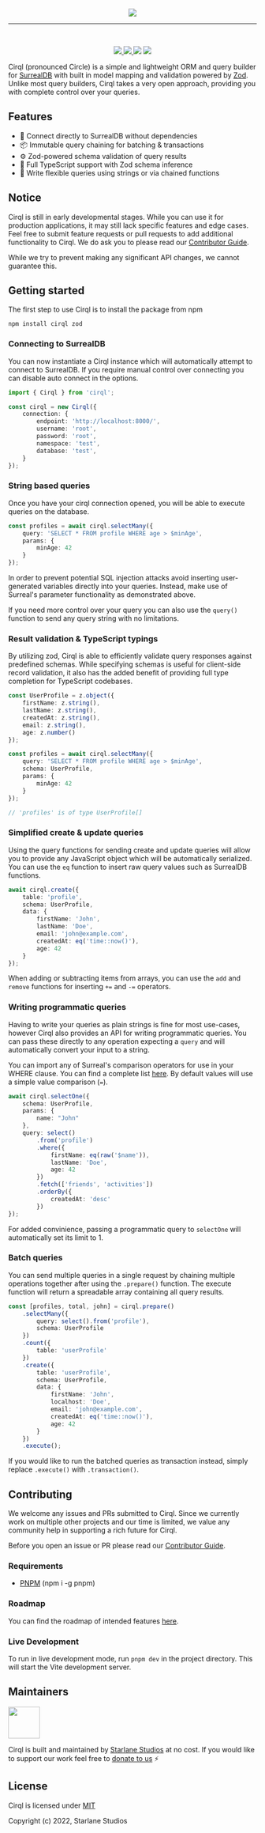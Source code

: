 <br>

<div align="center">
	<img src=".github/branding/logo.png">
</div>

<hr />

<br>

<p align="center">
  <a href="https://github.com/StarlaneStudios/cirql/blob/master/LICENSE">
    <img src="https://img.shields.io/github/license/StarlaneStudios/cirql"> 
  </a>
  <a href="https://discord.gg/exaQDX2">
      <img src="https://img.shields.io/discord/414532188722298881">
  </a>
  <img src="https://img.shields.io/bundlephobia/min/cirql">
  <img src="https://img.shields.io/github/contributors/StarlaneStudios/cirql">
</p>

Cirql (pronounced Circle) is a simple and lightweight ORM and query builder for [SurrealDB](https://surrealdb.com/) with built in model mapping and validation powered by [Zod](https://github.com/colinhacks/zod). Unlike most query builders, Cirql takes a very open approach, providing you with complete control over your queries.

## Features
- 🔗 Connect directly to SurrealDB without dependencies
- 📦 Immutable query chaining for batching & transactions
- ⚙️ Zod-powered schema validation of query results
- 📝 Full TypeScript support with Zod schema inference
- 💎 Write flexible queries using strings or via chained functions

## Notice
Cirql is still in early developmental stages. While you can use it for production applications, it may still lack specific features and edge cases. Feel free to submit feature requests or pull requests to add additional functionality to Cirql. We do ask you to please read our [Contributor Guide](CONTRIBUTING.md).

While we try to prevent making any significant API changes, we cannot guarantee this.

## Getting started
The first step to use Cirql is to install the package from npm
```
npm install cirql zod
```

### Connecting to SurrealDB
You can now instantiate a Cirql instance which will automatically attempt to connect to SurrealDB. If you require manual control over connecting you can disable auto connect in the options.

```ts
import { Cirql } from 'cirql';

const cirql = new Cirql({
    connection: {
        endpoint: 'http://localhost:8000/',
        username: 'root',
        password: 'root',
        namespace: 'test',
        database: 'test',
    }
});
```

### String based queries
Once you have your cirql connection opened, you will be able to execute queries on the database. 

```ts
const profiles = await cirql.selectMany({ 
    query: 'SELECT * FROM profile WHERE age > $minAge',
    params: {
        minAge: 42
    }
});
```

In order to prevent potential SQL injection attacks avoid inserting user-generated variables directly into your queries. Instead, make use of Surreal's parameter functionality as demonstrated above.

If you need more control over your query you can also use the `query()` function to send any query string with no limitations.

### Result validation & TypeScript typings
By utilizing zod, Cirql is able to efficiently validate query responses against predefined schemas. While specifying schemas is useful for client-side record validation, it also has the added benefit of providing full type completion for TypeScript codebases. 

```ts
const UserProfile = z.object({
    firstName: z.string(),
    lastName: z.string(),
    createdAt: z.string(),
    email: z.string(),
    age: z.number()
});

const profiles = await cirql.selectMany({ 
    query: 'SELECT * FROM profile WHERE age > $minAge',
    schema: UserProfile,
    params: {
        minAge: 42
    }
});

// 'profiles' is of type UserProfile[]
```

### Simplified create & update queries
Using the query functions for sending create and update queries will allow you to provide any JavaScript object which will be automatically serialized. You can use the `eq` function to insert raw query values such as SurrealDB functions.

```ts
await cirql.create({
    table: 'profile',
    schema: UserProfile,
    data: {
        firstName: 'John',
        lastName: 'Doe',
        email: 'john@example.com',
        createdAt: eq('time::now()'),
        age: 42
    }
});
```

When adding or subtracting items from arrays, you can use the `add` and `remove` functions for inserting `+=` and `-=` operators.

### Writing programmatic queries
Having to write your queries as plain strings is fine for most use-cases, however Cirql also provides an API for writing programmatic queries. You can pass these directly to any operation expecting a `query` and will automatically convert your input to a string.

You can import any of Surreal's comparison operators for use in your WHERE clause. You can find a complete list [here](https://github.com/StarlaneStudios/cirql/blob/main/lib/operators.ts). By default values will use a simple value comparison (`=`).

```ts
await cirql.selectOne({
    schema: UserProfile,
    params: {
        name: "John"
    },
    query: select()
        .from('profile')
        .where({
            firstName: eq(raw('$name')),
            lastName: 'Doe',
            age: 42
        })
        .fetch(['friends', 'activities'])
        .orderBy({
            createdAt: 'desc'
        })
});
```

For added convinience, passing a programmatic query to `selectOne` will automatically set its limit to 1.

### Batch queries
You can send multiple queries in a single request by chaining multiple operations together after using the `.prepare()` function. The execute function will return a spreadable array containing all query results.

```ts
const [profiles, total, john] = cirql.prepare()
    .selectMany({ 
        query: select().from('profile'),
        schema: UserProfile
    })
    .count({
        table: 'userProfile'
    })
    .create({
        table: 'userProfile',
        schema: UserProfile,
        data: {
            firstName: 'John',
            localhost: 'Doe',
            email: 'john@example.com',
            createdAt: eq('time::now()'),
            age: 42
        }
    })
    .execute();
```

If you would like to run the batched queries as transaction instead, simply replace `.execute()` with `.transaction()`.

## Contributing
We welcome any issues and PRs submitted to Cirql. Since we currently work on multiple other projects and our time is limited, we value any community help in supporting a rich future for Cirql.

Before you open an issue or PR please read our [Contributor Guide](CONTRIBUTING.md).

### Requirements
- [PNPM](https://pnpm.io/) (npm i -g pnpm)

### Roadmap
You can find the roadmap of intended features [here](ROADMAP.md).

### Live Development
To run in live development mode, run `pnpm dev` in the project directory. This will start the Vite development server.

## Maintainers
<a href="https://starlane.studio">
  <img src=".github/branding/starlane.png" height="64">
</a>

Cirql is built and maintained by <a href="https://starlane.studio/">Starlane Studios</a> at no cost. If you would like to support our work feel free to [donate to us](https://paypal.me/ExodiusStudios) ⚡

## License

Cirql is licensed under [MIT](LICENSE)

Copyright (c) 2022, Starlane Studios